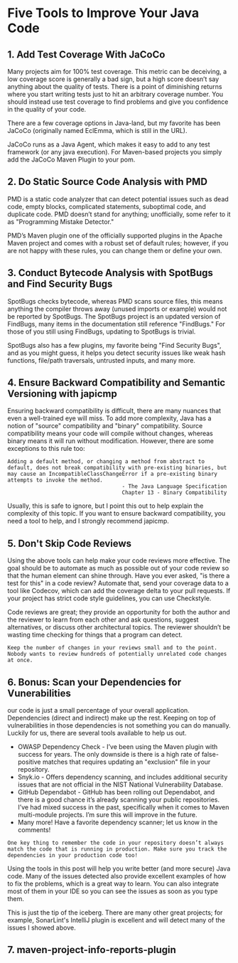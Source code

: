 # Five Tools to Improve Your Java Code
## 1. Add Test Coverage With JaCoCo

Many projects aim for 100% test coverage. This metric can be deceiving, a low coverage score is generally a bad sign, but a high score doesn’t say anything about the quality of tests. There is a point of diminishing returns where you start writing tests just to hit an arbitrary coverage number. You should instead use test coverage to find problems and give you confidence in the quality of your code.

There are a few coverage options in Java-land, but my favorite has been JaCoCo (originally named EclEmma, which is still in the URL).

JaCoCo runs as a Java Agent, which makes it easy to add to any test framework (or any java execution). For Maven-based projects you simply add the JaCoCo Maven Plugin to your pom.

## 2. Do Static Source Code Analysis with PMD
PMD is a static code analyzer that can detect potential issues such as dead code, empty blocks, complicated statements, suboptimal code, and duplicate code. PMD doesn’t stand for anything; unofficially, some refer to it as "Programming Mistake Detector."

PMD’s Maven plugin one of the officially supported plugins in the Apache Maven project and comes with a robust set of default rules; however, if you are not happy with these rules, you can change them or define your own. 

## 3. Conduct Bytecode Analysis with SpotBugs and Find Security Bugs
SpotBugs checks bytecode, whereas PMD scans source files, this means anything the compiler throws away (unused imports or example) would not be reported by SpotBugs. The SpotBugs project is an updated version of FindBugs, many items in the documentation still reference "FindBugs." For those of you still using FindBugs, updating to SpotBugs is trivial.

SpotBugs also has a few plugins, my favorite being "Find Security Bugs", and as you might guess, it helps you detect security issues like weak hash functions, file/path traversals, untrusted inputs, and many more.

## 4. Ensure Backward Compatibility and Semantic Versioning with japicmp
Ensuring backward compatibility is difficult, there are many nuances that even a well-trained eye will miss. To add more complexity, Java has a notion of "source" compatibility and "binary" compatibility. Source compatibility means your code will compile without changes, whereas binary means it will run without modification. However, there are some exceptions to this rule too:

```
Adding a default method, or changing a method from abstract to default, does not break compatibility with pre-existing binaries, but may cause an IncompatibleClassChangeError if a pre-existing binary attempts to invoke the method.
                                    - The Java Language Specification
                                    Chapter 13 - Binary Compatibility
```
Usually, this is safe to ignore, but I point this out to help explain the complexity of this topic. If you want to ensure backward compatibility, you need a tool to help, and I strongly recommend japicmp.

## 5. Don't Skip Code Reviews
Using the above tools can help make your code reviews more effective. The goal should be to automate as much as possible out of your code review so that the human element can shine through. Have you ever asked, "is there a test for this" in a code review? Automate that, send your coverage data to a tool like Codecov, which can add the coverage delta to your pull requests. If your project has strict code style guidelines, you can use Checkstyle.

Code reviews are great; they provide an opportunity for both the author and the reviewer to learn from each other and ask questions, suggest alternatives, or discuss other architectural topics. The reviewer shouldn’t be wasting time checking for things that a program can detect.

```
Keep the number of changes in your reviews small and to the point. Nobody wants to review hundreds of potentially unrelated code changes at once.
```

## 6. Bonus: Scan your Dependencies for Vunerabilities

our code is just a small percentage of your overall application. Dependencies (direct and indirect) make up the rest. Keeping on top of vulnerabilities in those dependencies is not something you can do manually. Luckily for us, there are several tools available to help us out.

- OWASP Dependency Check - I’ve been using the Maven plugin with success for years. The only downside is there is a high rate of false-positive matches that requires updating an "exclusion" file in your repository.
- Snyk.io - Offers dependency scanning, and includes additional security issues that are not official in the NIST National Vulnerability Database.
- GitHub Dependabot - GitHub has been rolling out Dependabot, and there is a good chance it’s already scanning your public repositories. I’ve had mixed success in the past, specifically when it comes to Maven multi-module projects. I’m sure this will improve in the future.
- Many more! Have a favorite dependency scanner; let us know in the comments!

```
One key thing to remember the code in your repository doesn’t always match the code that is running in production. Make sure you track the dependencies in your production code too!
```

Using the tools in this post will help you write better (and more secure) Java code. Many of the issues detected also provide excellent examples of how to fix the problems, which is a great way to learn. You can also integrate most of them in your IDE so you can see the issues as soon as you type them.

This is just the tip of the iceberg. There are many other great projects; for example, SonarLint's IntelliJ plugin is excellent and will detect many of the issues I showed above.

## 7. maven-project-info-reports-plugin